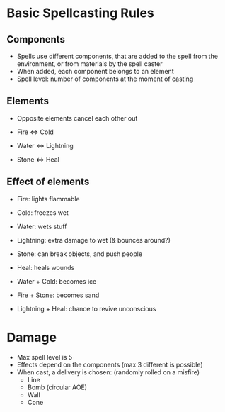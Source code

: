 # Basic Spellcasting Rules

## Components
* Spells use different components, that are added to the spell from the environment, or from materials by the spell caster
* When added, each component belongs to an element
* Spell level: number of components at the moment of casting

## Elements
* Opposite elements cancel each other out

* Fire  <=> Cold
* Water <=> Lightning
* Stone <=> Heal

## Effect of elements
* Fire:             lights flammable
* Cold:             freezes wet
* Water:            wets stuff
* Lightning:        extra damage to wet (& bounces around?)
* Stone:            can break objects, and push people
* Heal:             heals wounds

* Water + Cold:     becomes ice
* Fire + Stone:     becomes sand
* Lightning + Heal: chance to revive unconscious

# Damage
* Max spell level is 5
* Effects depend on the components (max 3 different is possible)
* When cast, a delivery is chosen: (randomly rolled on a misfire)
    * Line
    * Bomb (circular AOE)
    * Wall
    * Cone
